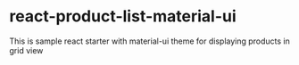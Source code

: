 # react-product-list-material-ui
This is sample react starter with material-ui theme for displaying products in grid view 
